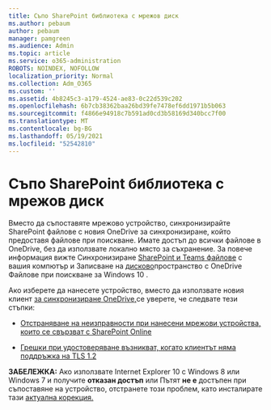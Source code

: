 ```yaml
---
title: Съпо SharePoint библиотека с мрежов диск
ms.author: pebaum
author: pebaum
manager: pamgreen
ms.audience: Admin
ms.topic: article
ms.service: o365-administration
ROBOTS: NOINDEX, NOFOLLOW
localization_priority: Normal
ms.collection: Adm_O365
ms.custom: ''
ms.assetid: 4b8245c3-a179-4524-ae83-0c22d539c202
ms.openlocfilehash: 6b7cb38362baa26bd39fe7478ef6dd1971b5b063
ms.sourcegitcommit: f4866e94918c7b591ad0cd3b58169d340bcc7f00
ms.translationtype: MT
ms.contentlocale: bg-BG
ms.lasthandoff: 05/19/2021
ms.locfileid: "52542810"
---
```

# <a name="map-a-sharepoint-library-to-a-network-drive"></a>Съпо SharePoint библиотека с мрежов диск

Вместо да съпоставяте мрежово устройство, синхронизирайте SharePoint файлове с новия OneDrive за синхронизиране, който предоставя файлове при поискване. Имате достъп до всички файлове в OneDrive, без да използвате локално място за съхранение. За повече информация вижте Синхронизиране [SharePoint и Teams файлове](https://support.microsoft.com/office/sync-sharepoint-and-teams-files-with-your-computer-6de9ede8-5b6e-4503-80b2-6190f3354a88) с вашия компютър и Записване на [дисково](https://support.microsoft.com/office/save-disk-space-with-onedrive-files-on-demand-for-windows-10-0e6860d3-d9f3-4971-b321-7092438fb38e)пространство с OneDrive Файлове при поискване за Windows 10 .

Ако изберете да нанесете устройство, вместо да използвате новия клиент [за синхронизиране OneDrive,](https://support.microsoft.com/office/sync-sharepoint-and-teams-files-with-your-computer-6de9ede8-5b6e-4503-80b2-6190f3354a88)се уверете, че следвате тези стъпки:

- [Отстраняване на неизправности при нанесени мрежови устройства, които се свързват с SharePoint Online](/sharepoint/support/administration/troubleshoot-mapped-network-drives)

- [Грешки при удостоверяване възникват, когато клиентът няма поддръжка на TLS 1.2](/sharepoint/troubleshoot/administration/authentication-errors-tls12-support#network-drive-mapped-to-a-sharepoint-library)  

**ЗАБЕЛЕЖКА:** Ако използвате Internet Explorer 10 с Windows 8 или Windows 7 и получите **отказан достъп** или Пътят **не е** достъпен при съпоставяне на устройство, отстранете този проблем, като инсталирате тази [актуална корекция.](https://support.microsoft.com/topic/error-when-you-open-a-sharepoint-document-library-in-windows-explorer-or-map-a-network-drive-to-the-library-after-you-install-internet-explorer-10-96e640ba-059f-9b09-bb91-2a0319ee8b1d)